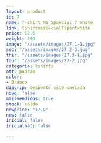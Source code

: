 ```yaml
---
layout: product
id: 7
name: T-shirt MS Spaecial 7 White
link: tshirtmsspecial7sportwhite
price: 12.5
weight: 500
image: "/assets/images/27.1-1.jpg"
sec: "/assets/images/27.2-3.jpg"
thir: "/assets/images/27.3-1.jpg"
four: "/assets/images/27-2.jpg"
categoria: tshirts
att: padrao
color:
- Branco
discrip: desporto ss19 caviada
novo: false
maisvendidos: true
stock: saldo
newprice: "17.9"
new: false
inicial: false
inicialhat: false

---
```

